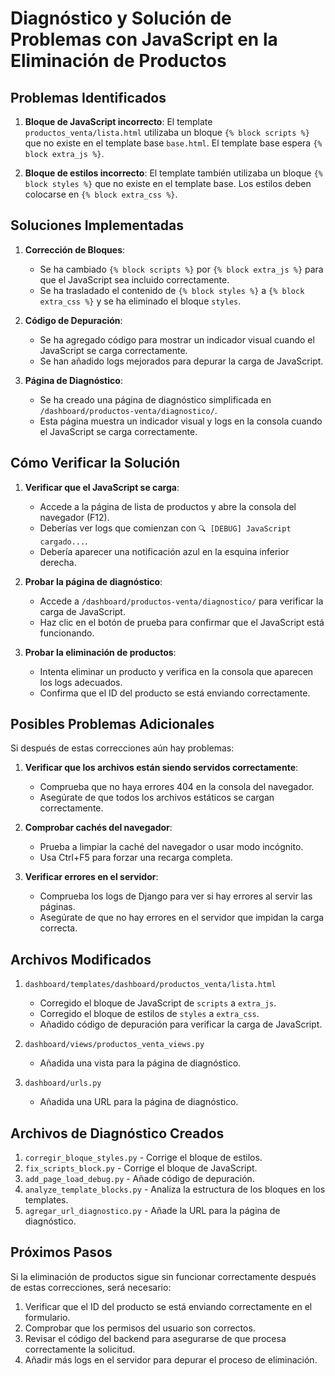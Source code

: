 # Diagnóstico y Solución de Problemas con JavaScript en la Eliminación de Productos

## Problemas Identificados

1. **Bloque de JavaScript incorrecto**: El template `productos_venta/lista.html` utilizaba un bloque `{% block scripts %}` que no existe en el template base `base.html`. El template base espera `{% block extra_js %}`.

2. **Bloque de estilos incorrecto**: El template también utilizaba un bloque `{% block styles %}` que no existe en el template base. Los estilos deben colocarse en `{% block extra_css %}`.

## Soluciones Implementadas

1. **Corrección de Bloques**: 
   - Se ha cambiado `{% block scripts %}` por `{% block extra_js %}` para que el JavaScript sea incluido correctamente.
   - Se ha trasladado el contenido de `{% block styles %}` a `{% block extra_css %}` y se ha eliminado el bloque `styles`.

2. **Código de Depuración**:
   - Se ha agregado código para mostrar un indicador visual cuando el JavaScript se carga correctamente.
   - Se han añadido logs mejorados para depurar la carga de JavaScript.

3. **Página de Diagnóstico**:
   - Se ha creado una página de diagnóstico simplificada en `/dashboard/productos-venta/diagnostico/`.
   - Esta página muestra un indicador visual y logs en la consola cuando el JavaScript se carga correctamente.

## Cómo Verificar la Solución

1. **Verificar que el JavaScript se carga**:
   - Accede a la página de lista de productos y abre la consola del navegador (F12).
   - Deberías ver logs que comienzan con `🔍 [DEBUG] JavaScript cargado...`.
   - Debería aparecer una notificación azul en la esquina inferior derecha.

2. **Probar la página de diagnóstico**:
   - Accede a `/dashboard/productos-venta/diagnostico/` para verificar la carga de JavaScript.
   - Haz clic en el botón de prueba para confirmar que el JavaScript está funcionando.

3. **Probar la eliminación de productos**:
   - Intenta eliminar un producto y verifica en la consola que aparecen los logs adecuados.
   - Confirma que el ID del producto se está enviando correctamente.

## Posibles Problemas Adicionales

Si después de estas correcciones aún hay problemas:

1. **Verificar que los archivos están siendo servidos correctamente**:
   - Comprueba que no haya errores 404 en la consola del navegador.
   - Asegúrate de que todos los archivos estáticos se cargan correctamente.

2. **Comprobar cachés del navegador**:
   - Prueba a limpiar la caché del navegador o usar modo incógnito.
   - Usa Ctrl+F5 para forzar una recarga completa.

3. **Verificar errores en el servidor**:
   - Comprueba los logs de Django para ver si hay errores al servir las páginas.
   - Asegúrate de que no hay errores en el servidor que impidan la carga correcta.

## Archivos Modificados

1. `dashboard/templates/dashboard/productos_venta/lista.html`
   - Corregido el bloque de JavaScript de `scripts` a `extra_js`.
   - Corregido el bloque de estilos de `styles` a `extra_css`.
   - Añadido código de depuración para verificar la carga de JavaScript.

2. `dashboard/views/productos_venta_views.py`
   - Añadida una vista para la página de diagnóstico.

3. `dashboard/urls.py`
   - Añadida una URL para la página de diagnóstico.

## Archivos de Diagnóstico Creados

1. `corregir_bloque_styles.py` - Corrige el bloque de estilos.
2. `fix_scripts_block.py` - Corrige el bloque de JavaScript.
3. `add_page_load_debug.py` - Añade código de depuración.
4. `analyze_template_blocks.py` - Analiza la estructura de los bloques en los templates.
5. `agregar_url_diagnostico.py` - Añade la URL para la página de diagnóstico.

## Próximos Pasos

Si la eliminación de productos sigue sin funcionar correctamente después de estas correcciones, será necesario:

1. Verificar que el ID del producto se está enviando correctamente en el formulario.
2. Comprobar que los permisos del usuario son correctos.
3. Revisar el código del backend para asegurarse de que procesa correctamente la solicitud.
4. Añadir más logs en el servidor para depurar el proceso de eliminación.
